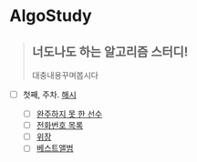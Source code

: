 # AlgoStudy

> ## 너도나도 하는 알고리즘 스터디!
>
> 대충내용꾸며봅시다

- [ ] 첫째, 주차. [해시](https://programmers.co.kr/learn/courses/30/parts/12077)

  - [ ] [완주하지 못 한 선수](https://programmers.co.kr/learn/courses/30/lessons/42576)
  - [ ] [전화번호 목록](https://programmers.co.kr/learn/courses/30/lessons/42577)
  - [ ] [위장](https://programmers.co.kr/learn/courses/30/lessons/42578)
  - [ ] [베스트앨범](https://programmers.co.kr/learn/courses/30/lessons/42579)
